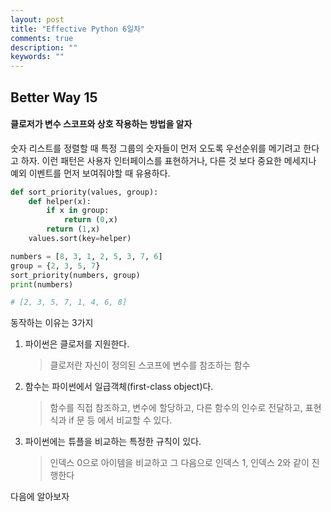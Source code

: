 ```yaml
---
layout: post
title: "Effective Python 6일차"
comments: true
description: ""
keywords: ""
---
```


## Better Way 15
#### 클로저가 변수 스코프와 상호 작용하는 방법을 알자

숫자 리스트를 정렬할 때 특정 그룹의 숫자들이 먼저 오도록 우선순위를 메기려고 한다고 하자.
이런 패턴은 사용자 인터페이스를 표현하거나, 다른 것 보다 중요한 메세지나 예외 이벤트를 먼저 보여줘야할 때
유용하다.

```python
def sort_priority(values, group):
    def helper(x):
        if x in group:
            return (0,x)
        return (1,x)
    values.sort(key=helper)

numbers = [8, 3, 1, 2, 5, 3, 7, 6]
group = {2, 3, 5, 7}
sort_priority(numbers, group)
print(numbers)

# [2, 3, 5, 7, 1, 4, 6, 8]

```

동작하는 이유는 3가지
1. 파이썬은 클로저를 지원한다.
	> 클로저란 자신이 정의된 스코프에 변수를 참조하는 함수

2. 함수는 파이썬에서 일급객체(first-class object)다.
	> 함수를 직접 참조하고, 변수에 할당하고, 다른 함수의 인수로 전달하고, 표현식과 if 문 등 에서
	> 비교할 수 있다.  
3. 파이썬에는 튜플을 비교하는 특정한 규칙이 있다.
	> 인덱스 0으로 아이템을 비교하고 그 다음으로 인덱스 1, 인덱스 2와 같이 진행한다




다음에 알아보자
